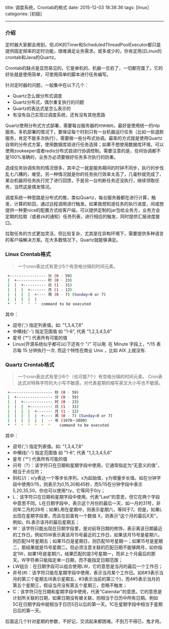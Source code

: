 title: 调度系统，Crontab的格式
date: 2015-12-03 18:38:36
tags: [linux]
categories: [初级]

---

### 介绍
定时器大家都会用到，但JDK的Timer和ScheduledThreadPoolExecutor都只是提供固定频率的定时功能，很难满足业务需求。或多或少的，你肯定用过Linux的crontab和Java的Quartz。

Crontab的缺点是显而易见的，它是单机的，机器一旦宕了，一切都完蛋了。它的好处就是使用简单，可使用简单的脚本进行任务编写。

针对定时器的问题，一般集中在以下几个：

- Quartz怎么做分布式调度
- Quartz分布式，偶尔重复执行的问题
- Quartz的表达式是怎么表示的
- 有没有自己实现过调度系统，还有没有其他思路

Quartz使用分布式方式部署，需要每台服务器的`时钟相同`，最好是使用统一的ntp服务。多机部署的情况下，要保证每个时刻只有一台机器运行任务（比如一些退款服务，肯定不能多次执行），需要做一些分布式协调。最笨的方式就是使用Quartz自带的分布式方案，使用数据库锁进行任务选择；如果不想使用数据库环境，可以使用zookeeper或者redis分布式锁进行协调控制。需要注意的是，任何协调都不是100%准确的，业务方必须要做好任务多次执行的防重。

造成任务协调失败的情况很多，其中之一就是服务期间的时钟不同步，执行的步伐乱七八糟的，难受。另一种情况就是你的任务执行效率太高了，几毫秒就完成了，某台机器将任务执行完了进行回馈，于是另一台判断任务还没执行，继续领取任务，当然这是偶发情况。

调度系统一种思路是分布式的推，类似Quartz，每台服务器都在进行计算，触发，计算的轮回，通过远程调用进行触发。如果我想知道任务的执行进度，间或想提供一种更nice的配置方式给客户端，可以提供定制的jar包给业务方，业务方会定期的拉取（或者zk的通知）任务列表，进行相应的触发，同时提供汇报进度接口。

拉取任务的方式更加灵活，但比较复杂，尤其是在异构环境下，需要提供多种语言的客户端解决方案。在大多数情况下，Quartz就能够满足。

### Linux Crontab格式
>一个cron表达式有至少5个有空格分隔的时间元素。

```bash
 +---------------- 分 (0 - 59)
 |  +------------- 时 (0 - 23)
 |  |  +---------- 日 (1 - 31)
 |  |  |  +------- 月 (1 - 12)
 |  |  |  |  +---- 周 (0 - 7) (Sunday=0 or 7)
 |  |  |  |  |
 *  *  *  *  *  command to be executed
```
其中：
- 逗号(',') 指定列表值。如: "1,3,4,7,8"
- 中横线('-') 指定范围值 如 "1-6", 代表 "1,2,3,4,5,6"
- 星号 ('*') 代表所有可能的值
- Linux(开源系统似乎都可以)下还有个 "/" 可以用. 在 Minute 字段上，*/15 表示每 15 分钟执行一次. 而这个特性在商业 Unix ，比如 AIX 上就没有.


### Quartz Crontab格式
>一个cron表达式有至少6个（也可能7个）有空格分隔的时间元素。
Cron表达式对特殊字符的大小写不敏感，对代表星期的缩写英文大小写也不敏感。

```bash
 +------------------- 秒 (0 - 59)
 |  +---------------- 分 (0 - 59)
 |  |  +------------- 时 (0 - 23)
 |  |  |  +---------- 日 (1 - 31)
 |  |  |  |  +------- 月 (1 - 12)
 |  |  |  |  |  +---- 周 (0 - 7) (Sunday=0 or 7)
 |  |  |  |  |  |  -- 年 (1970－2099)
 *  *  *  *  *  *  *    command to be executed
```
其中：
- 逗号(',') 指定列表值。如: "1,3,4,7,8"
- 中横线('-') 指定范围值 如 "1-6", 代表 "1,2,3,4,5,6"
- 星号 ('*') 代表所有可能的值
- 问号（?）：该字符只在日期和星期字段中使用，它通常指定为“无意义的值”，相当于点位符；
- 斜杠(/)：x/y表达一个等步长序列，x为起始值，y为增量步长值。如在分钟字段中使用0/15，则表示为0,15,30和45秒，而5/15在分钟字段中表示5,20,35,50，你也可以使用*/y，它等同于0/y；
- L：该字符只在日期和星期字段中使用，代表“Last”的意思，但它在两个字段中意思不同。L在日期字段中，表示这个月份的最后一天，如一月的31号，非闰年二月的28号；如果L用在星期中，则表示星期六，等同于7。但是，如果L出现在星期字段里，而且在前面有一个数值 X，则表示“这个月的最后X天”，例如，6L表示该月的最后星期五；
- W：该字符只能出现在日期字段里，是对前导日期的修饰，表示离该日期最近的工作日。例如15W表示离该月15号最近的工作日，如果该月15号是星期六，则匹配14号星期五；如果15日是星期日，则匹配16号星期一；如果15号是星期二，那结果就是15号星期二。但必须注意关联的匹配日期不能够跨月，如你指定1W，如果1号是星期六，结果匹配的是3号星期一，而非上个月最后的那天。W字符串只能指定单一日期，而不能指定日期范围；
- LW组合：在日期字段可以组合使用LW，它的意思是当月的最后一个工作日；
- 井号(#)：该字符只能在星期字段中使用，表示当月某个工作日。如6#3表示当月的第三个星期五(6表示星期五，#3表示当前的第三个)，而4#5表示当月的第五个星期三，假设当月没有第五个星期三，忽略不触发；
- C：该字符只在日期和星期字段中使用，代表“Calendar”的意思。它的意思是计划所关联的日期，如果日期没有被关联，则相当于日历中所有日期。例如5C在日期字段中就相当于日历5日以后的第一天。1C在星期字段中相当于星期日后的第一天。

<div class="tip">
后面这几个针对星期的参数，不好记，交流起来都困难。不到万不得已，鬼才用。
</div>
